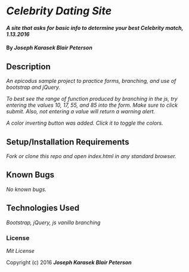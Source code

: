 # _Celebrity Dating Site_

#### _A site that asks for basic info to determine your best Celebrity match, 1.13.2016_

#### By _**Joseph Karasek Blair Peterson**_

## Description

_An epicodus sample project to practice forms, branching, and use of bootstrap and jQuery._

_To best see the range of function produced by branching in the js, try entering the values 10, 17, 55, and 85 into the form. Make sure to click submit. Also, not entering a value will return a warning alert._

_A color inverting button was added. Click it to toggle the colors._

## Setup/Installation Requirements

_Fork or clone this repo and open index.html in any standard browser._

## Known Bugs

_No known bugs._

## Technologies Used

_Bootstrap, jQuery, js vanilla branching_

### License

*Mit License*

Copyright (c) 2016 **_Joseph Karasek Blair Peterson_**
